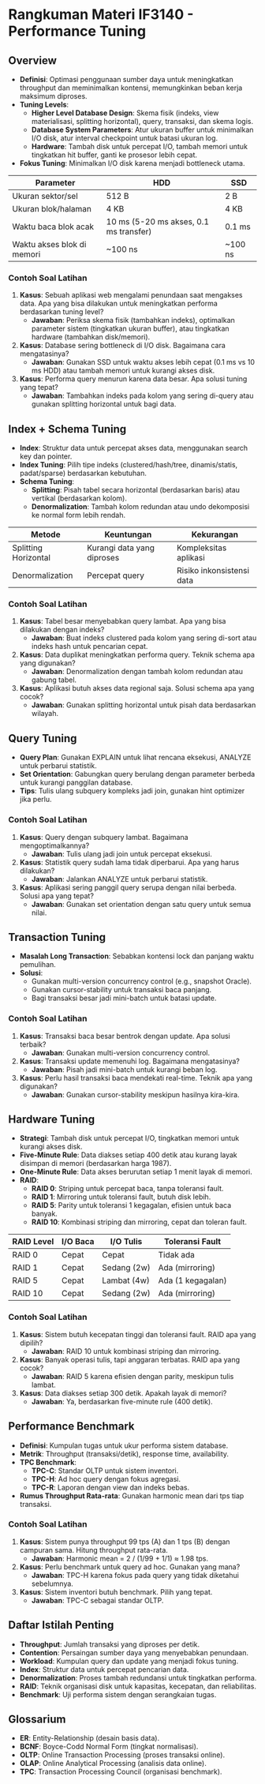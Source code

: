 # Rangkuman Materi IF3140 - Performance Tuning

## Overview

- **Definisi**: Optimasi penggunaan sumber daya untuk meningkatkan throughput dan meminimalkan kontensi, memungkinkan beban kerja maksimum diproses.
- **Tuning Levels**:
  - **Higher Level Database Design**: Skema fisik (indeks, view materialisasi, splitting horizontal), query, transaksi, dan skema logis.
  - **Database System Parameters**: Atur ukuran buffer untuk minimalkan I/O disk, atur interval checkpoint untuk batasi ukuran log.
  - **Hardware**: Tambah disk untuk percepat I/O, tambah memori untuk tingkatkan hit buffer, ganti ke prosesor lebih cepat.
- **Fokus Tuning**: Minimalkan I/O disk karena menjadi bottleneck utama.

| **Parameter**      | **HDD**       | **SSD**       |
|---------------------|---------------|---------------|
| Ukuran sektor/sel  | 512 B         | 2 B           |
| Ukuran blok/halaman| 4 KB          | 4 KB          |
| Waktu baca blok acak| 10 ms (5-20 ms akses, 0.1 ms transfer) | 0.1 ms |
| Waktu akses blok di memori | ~100 ns      | ~100 ns       |

### Contoh Soal Latihan

1. **Kasus**: Sebuah aplikasi web mengalami penundaan saat mengakses data. Apa yang bisa dilakukan untuk meningkatkan performa berdasarkan tuning level?
   - **Jawaban**: Periksa skema fisik (tambahkan indeks), optimalkan parameter sistem (tingkatkan ukuran buffer), atau tingkatkan hardware (tambahkan disk/memori).
2. **Kasus**: Database sering bottleneck di I/O disk. Bagaimana cara mengatasinya?
   - **Jawaban**: Gunakan SSD untuk waktu akses lebih cepat (0.1 ms vs 10 ms HDD) atau tambah memori untuk kurangi akses disk.
3. **Kasus**: Performa query menurun karena data besar. Apa solusi tuning yang tepat?
   - **Jawaban**: Tambahkan indeks pada kolom yang sering di-query atau gunakan splitting horizontal untuk bagi data.

## Index + Schema Tuning

- **Index**: Struktur data untuk percepat akses data, menggunakan search key dan pointer.
- **Index Tuning**: Pilih tipe indeks (clustered/hash/tree, dinamis/statis, padat/sparse) berdasarkan kebutuhan.
- **Schema Tuning**:
  - **Splitting**: Pisah tabel secara horizontal (berdasarkan baris) atau vertikal (berdasarkan kolom).
  - **Denormalization**: Tambah kolom redundan atau undo dekomposisi ke normal form lebih rendah.

| **Metode**         | **Keuntungan**              | **Kekurangan**            |
|---------------------|-----------------------------|---------------------------|
| Splitting Horizontal| Kurangi data yang diproses  | Kompleksitas aplikasi     |
| Denormalization    | Percepat query              | Risiko inkonsistensi data |

### Contoh Soal Latihan

1. **Kasus**: Tabel besar menyebabkan query lambat. Apa yang bisa dilakukan dengan indeks?
   - **Jawaban**: Buat indeks clustered pada kolom yang sering di-sort atau indeks hash untuk pencarian cepat.
2. **Kasus**: Data duplikat meningkatkan performa query. Teknik schema apa yang digunakan?
   - **Jawaban**: Denormalization dengan tambah kolom redundan atau gabung tabel.
3. **Kasus**: Aplikasi butuh akses data regional saja. Solusi schema apa yang cocok?
   - **Jawaban**: Gunakan splitting horizontal untuk pisah data berdasarkan wilayah.

## Query Tuning

- **Query Plan**: Gunakan EXPLAIN untuk lihat rencana eksekusi, ANALYZE untuk perbarui statistik.
- **Set Orientation**: Gabungkan query berulang dengan parameter berbeda untuk kurangi panggilan database.
- **Tips**: Tulis ulang subquery kompleks jadi join, gunakan hint optimizer jika perlu.

### Contoh Soal Latihan

1. **Kasus**: Query dengan subquery lambat. Bagaimana mengoptimalkannya?
   - **Jawaban**: Tulis ulang jadi join untuk percepat eksekusi.
2. **Kasus**: Statistik query sudah lama tidak diperbarui. Apa yang harus dilakukan?
   - **Jawaban**: Jalankan ANALYZE untuk perbarui statistik.
3. **Kasus**: Aplikasi sering panggil query serupa dengan nilai berbeda. Solusi apa yang tepat?
   - **Jawaban**: Gunakan set orientation dengan satu query untuk semua nilai.

## Transaction Tuning

- **Masalah Long Transaction**: Sebabkan kontensi lock dan panjang waktu pemulihan.
- **Solusi**:
  - Gunakan multi-version concurrency control (e.g., snapshot Oracle).
  - Gunakan cursor-stability untuk transaksi baca panjang.
  - Bagi transaksi besar jadi mini-batch untuk batasi update.

### Contoh Soal Latihan

1. **Kasus**: Transaksi baca besar bentrok dengan update. Apa solusi terbaik?
   - **Jawaban**: Gunakan multi-version concurrency control.
2. **Kasus**: Transaksi update memenuhi log. Bagaimana mengatasinya?
   - **Jawaban**: Pisah jadi mini-batch untuk kurangi beban log.
3. **Kasus**: Perlu hasil transaksi baca mendekati real-time. Teknik apa yang digunakan?
   - **Jawaban**: Gunakan cursor-stability meskipun hasilnya kira-kira.

## Hardware Tuning

- **Strategi**: Tambah disk untuk percepat I/O, tingkatkan memori untuk kurangi akses disk.
- **Five-Minute Rule**: Data diakses setiap 400 detik atau kurang layak disimpan di memori (berdasarkan harga 1987).
- **One-Minute Rule**: Data akses berurutan setiap 1 menit layak di memori.
- **RAID**:
  - **RAID 0**: Striping untuk percepat baca, tanpa toleransi fault.
  - **RAID 1**: Mirroring untuk toleransi fault, butuh disk lebih.
  - **RAID 5**: Parity untuk toleransi 1 kegagalan, efisien untuk baca banyak.
  - **RAID 10**: Kombinasi striping dan mirroring, cepat dan toleran fault.

| **RAID Level** | **I/O Baca** | **I/O Tulis** | **Toleransi Fault** |
|----------------|--------------|---------------|---------------------|
| RAID 0         | Cepat        | Cepat         | Tidak ada           |
| RAID 1         | Cepat        | Sedang (2w)   | Ada (mirroring)     |
| RAID 5         | Cepat        | Lambat (4w)   | Ada (1 kegagalan)   |
| RAID 10        | Cepat        | Sedang (2w)   | Ada (mirroring)     |

### Contoh Soal Latihan

1. **Kasus**: Sistem butuh kecepatan tinggi dan toleransi fault. RAID apa yang dipilih?
   - **Jawaban**: RAID 10 untuk kombinasi striping dan mirroring.
2. **Kasus**: Banyak operasi tulis, tapi anggaran terbatas. RAID apa yang cocok?
   - **Jawaban**: RAID 5 karena efisien dengan parity, meskipun tulis lambat.
3. **Kasus**: Data diakses setiap 300 detik. Apakah layak di memori?
   - **Jawaban**: Ya, berdasarkan five-minute rule (400 detik).

## Performance Benchmark

- **Definisi**: Kumpulan tugas untuk ukur performa sistem database.
- **Metrik**: Throughput (transaksi/detik), response time, availability.
- **TPC Benchmark**:
  - **TPC-C**: Standar OLTP untuk sistem inventori.
  - **TPC-H**: Ad hoc query dengan fokus agregasi.
  - **TPC-R**: Laporan dengan view dan indeks bebas.
- **Rumus Throughput Rata-rata**: Gunakan harmonic mean dari tps tiap transaksi.

### Contoh Soal Latihan

1. **Kasus**: Sistem punya throughput 99 tps (A) dan 1 tps (B) dengan campuran sama. Hitung throughput rata-rata.
   - **Jawaban**: Harmonic mean = 2 / (1/99 + 1/1) ≈ 1.98 tps.
2. **Kasus**: Perlu benchmark untuk query ad hoc. Gunakan yang mana?
   - **Jawaban**: TPC-H karena fokus pada query yang tidak diketahui sebelumnya.
3. **Kasus**: Sistem inventori butuh benchmark. Pilih yang tepat.
   - **Jawaban**: TPC-C sebagai standar OLTP.

## Daftar Istilah Penting

- **Throughput**: Jumlah transaksi yang diproses per detik.
- **Contention**: Persaingan sumber daya yang menyebabkan penundaan.
- **Workload**: Kumpulan query dan update yang menjadi fokus tuning.
- **Index**: Struktur data untuk percepat pencarian data.
- **Denormalization**: Proses tambah redundansi untuk tingkatkan performa.
- **RAID**: Teknik organisasi disk untuk kapasitas, kecepatan, dan reliabilitas.
- **Benchmark**: Uji performa sistem dengan serangkaian tugas.

## Glossarium

- **ER**: Entity-Relationship (desain basis data).
- **BCNF**: Boyce-Codd Normal Form (tingkat normalisasi).
- **OLTP**: Online Transaction Processing (proses transaksi online).
- **OLAP**: Online Analytical Processing (analisis data online).
- **TPC**: Transaction Processing Council (organisasi benchmark).
